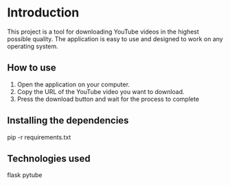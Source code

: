 # Introduction
This project is a tool for downloading YouTube videos in the highest possible quality. The application is easy to use and designed to work on any operating system.

## How to use
1. Open the application on your computer.
2. Copy the URL of the YouTube video you want to download.
3. Press the download button and wait for the process to complete


## Installing the dependencies
pip -r requirements.txt

## Technologies used
flask
pytube 

 
